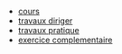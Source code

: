 * [cours](SNT/Web/cours/)
* [travaux diriger](SNT/Web/travaux_diriger/)
* [travaux pratique](SNT/Web/travaux_pratique/)
* [exercice complementaire](SNT/Web/exo_comp/)
